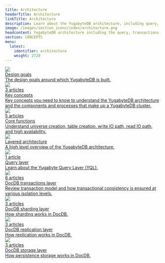 ```yaml
---
title: Architecture
headerTitle: Architecture
linkTitle: Architecture
description: Learn about the YugabyteDB architecture, including query, transactions, sharding, replication, and storage layers.
image: /images/section_icons/index/architecture.png
headcontent: YugabyteDB architecture including the query, transactions, sharding, replication, and storage layers.
section: CONCEPTS
menu:
  latest:
    identifier: architecture
    weight: 2720
---
```



<div class="row">
  <div class="col-12 col-md-6 col-lg-12 col-xl-6">
    <a class="section-link icon-offset" href="design-goals/">
      <div class="head">
        <img class="icon" src="/images/section_icons/introduction/core_features.png" aria-hidden="true" />
        <div class="title">Design goals</div>
      </div>
      <div class="body">
          The design goals around which YugabyteDB is built.
      </div>
    </a>
  </div>

  <div class="col-12 col-md-6 col-lg-12 col-xl-6">
    <a class="section-link icon-offset" href="concepts/">
      <div class="head">
        <img class="icon" src="/images/section_icons/architecture/concepts.png" aria-hidden="true" />
        <div class="articles">3 articles</div>
        <div class="title">Key concepts</div>
      </div>
      <div class="body">
        Key concepts you need to know to understand the YugabyteDB architecture and the components and processes that make up a YugabyteDB cluster.
      </div>
    </a>
  </div>

  <div class="col-12 col-md-6 col-lg-12 col-xl-6">
    <a class="section-link icon-offset" href="core-functions/">
      <div class="head">
        <img class="icon" src="/images/section_icons/architecture/core_functions.png" aria-hidden="true" />
        <div class="articles">5 articles</div>
        <div class="title">Core functions</div>
      </div>
      <div class="body">
        Understand universe creation, table creation, write IO path, read IO path, and high availability.
      </div>
    </a>
  </div>

  <div class="col-12 col-md-6 col-lg-12 col-xl-6">
    <a class="section-link icon-offset" href="layered-architecture/">
      <div class="head">
        <img class="icon" src="/images/section_icons/architecture/concepts.png" aria-hidden="true" />
        <div class="title">Layered architecture</div>
      </div>
      <div class="body">
          A high level overview of the YugabyteDB architecture.
      </div>
    </a>
  </div>

  <div class="col-12 col-md-6 col-lg-12 col-xl-6">
    <a class="section-link icon-offset" href="query-layer/">
      <div class="head">
        <img class="icon" src="/images/section_icons/index/api.png" aria-hidden="true" />
        <div class="articles">1 article</div>
        <div class="title">Query layer</div>
      </div>
      <div class="body">
          Learn about the Yugabyte Query Layer (YQL).
      </div>
    </a>
  </div>

  <div class="col-12 col-md-6 col-lg-12 col-xl-6">
    <a class="section-link icon-offset" href="transactions/">
      <div class="head">
        <img class="icon" src="/images/section_icons/architecture/distributed_acid.png" aria-hidden="true" />
        <div class="articles">6 articles</div>
        <div class="title">DocDB transactions layer</div>
      </div>
      <div class="body">
        Review transaction model and how transactional consistency is ensured at various isolation levels.
      </div>
    </a>
  </div>

  <div class="col-12 col-md-6 col-lg-12 col-xl-6">
    <a class="section-link icon-offset" href="docdb-sharding/">
      <div class="head">
        <img class="icon" src="/images/section_icons/architecture/distributed_acid.png" aria-hidden="true" />
        <div class="articles">3 articles</div>
        <div class="title">DocDB sharding layer</div>
      </div>
      <div class="body">
        How sharding works in DocDB.
      </div>
    </a>
  </div>

  <div class="col-12 col-md-6 col-lg-12 col-xl-6">
    <a class="section-link icon-offset" href="docdb-replication/">
      <div class="head">
        <img class="icon" src="/images/section_icons/architecture/distributed_acid.png" aria-hidden="true" />
        <div class="articles">3 articles</div>
        <div class="title">DocDB replication layer</div>
      </div>
      <div class="body">
        How replication works in DocDB.
      </div>
    </a>
  </div>

  <div class="col-12 col-md-6 col-lg-12 col-xl-6">
    <a class="section-link icon-offset" href="docdb/">
      <div class="head">
        <img class="icon" src="/images/section_icons/architecture/distributed_acid.png" aria-hidden="true" />
        <div class="articles">3 articles</div>
        <div class="title">DocDB storage layer</div>
      </div>
      <div class="body">
          How persistence storage works in DocDB.
      </div>
    </a>
  </div>

</div>
